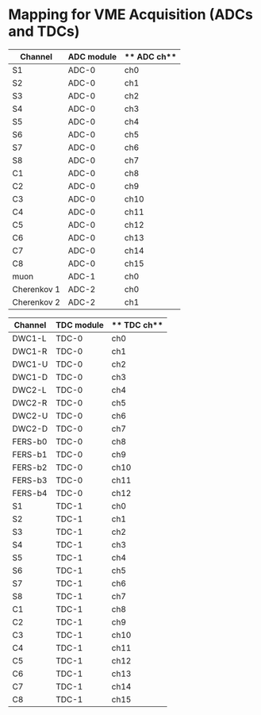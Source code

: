 # Mapping for VME Acquisition (ADCs and TDCs)

**Channel** | **ADC module** | ** ADC ch** 
------------ | ------------- | -------------
S1 | ADC-0 | ch0
S2 | ADC-0 | ch1
S3 | ADC-0 | ch2
S4 | ADC-0 | ch3
S5 | ADC-0 | ch4
S6 | ADC-0 | ch5
S7 | ADC-0 | ch6
S8 | ADC-0 | ch7
C1 | ADC-0 | ch8
C2 | ADC-0 | ch9
C3 | ADC-0 | ch10
C4 | ADC-0 | ch11
C5 | ADC-0 | ch12
C6 | ADC-0 | ch13
C7 | ADC-0 | ch14
C8 | ADC-0 | ch15
muon | ADC-1 | ch0
Cherenkov 1 | ADC-2 | ch0
Cherenkov 2 | ADC-2 | ch1

**Channel** | **TDC module** | ** TDC ch** 
------------ | ------------- | -------------
DWC1-L | TDC-0 | ch0
DWC1-R | TDC-0 | ch1
DWC1-U | TDC-0 | ch2
DWC1-D | TDC-0 | ch3
DWC2-L | TDC-0 | ch4
DWC2-R | TDC-0 | ch5
DWC2-U | TDC-0 | ch6
DWC2-D | TDC-0 | ch7
FERS-b0 | TDC-0 | ch8
FERS-b1 | TDC-0 | ch9
FERS-b2 | TDC-0 | ch10
FERS-b3 | TDC-0 | ch11
FERS-b4 | TDC-0 | ch12
S1 | TDC-1 | ch0
S2 | TDC-1 | ch1
S3 | TDC-1 | ch2
S4 | TDC-1 | ch3
S5 | TDC-1 | ch4
S6 | TDC-1 | ch5
S7 | TDC-1 | ch6
S8 | TDC-1 | ch7
C1 | TDC-1 | ch8
C2 | TDC-1 | ch9
C3 | TDC-1 | ch10
C4 | TDC-1 | ch11
C5 | TDC-1 | ch12
C6 | TDC-1 | ch13
C7 | TDC-1 | ch14
C8 | TDC-1 | ch15

